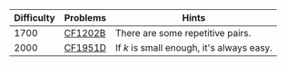 | Difficulty | Problems | Hints |
| -------- | -------- | -------- |
| 1700 | [CF1202B](https://codeforces.com/problemset/problem/1202/B) | There are some repetitive pairs. |
| 2000 | [CF1951D](https://codeforces.com/problemset/problem/1951/D) | If $k$ is small enough, it's always easy. |
